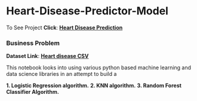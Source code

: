 # Heart-Disease-Predictor-Model
To See Project **Click**: [<b>Heart Disease Prediction</b>](https://github.com/BlessingNehohwa/Heart-Disease-Predictor-Model/blob/main/Heart%20Disease%20Predictor.ipynb)

### Business Problem

**Dataset Link**: [<b>Heart disease CSV</b>](https://archive.ics.uci.edu/ml/datasets/heart+Disease)

This notebook looks into using various python based machine learning and data science libraries in an attempt to build a

**1. Logistic Regression algorithm.**
**2. KNN algorithm.**
**3. Random Forest Classifier Algorithm.**

